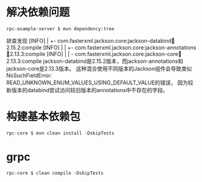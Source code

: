# 解决依赖问题
```shell
rpc-example-server $ mvn dependency:tree
```
排查发现
[INFO] |  +- com.fasterxml.jackson.core:jackson-databind:jar:2.15.2:compile
[INFO] |  |  +- com.fasterxml.jackson.core:jackson-annotations:jar:2.13.3:compile
[INFO] |  |  \- com.fasterxml.jackson.core:jackson-core:jar:2.13.3:compile
jackson-databind是2.15.2版本，而jackson-annotations和jackson-core是2.13.3版本。
这种混合使用不同版本的Jackson组件会导致类似NoSuchFieldError: READ_UNKNOWN_ENUM_VALUES_USING_DEFAULT_VALUE的错误，
因为较新版本的databind尝试访问较旧版本的annotations中不存在的字段。

# 构建基本依赖包
```shell
rpc-core $ mvn clean install -DskipTests
```

# grpc
```shell
rpc-core $ clean compile -DskipTests
```